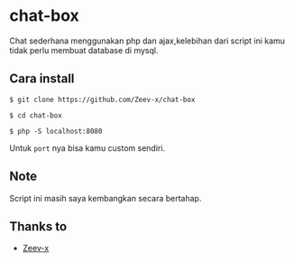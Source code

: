 # chat-box

Chat sederhana menggunakan php dan ajax,kelebihan dari script ini kamu tidak perlu membuat database di mysql.

## Cara install
```
$ git clone https://github.com/Zeev-x/chat-box

$ cd chat-box

$ php -S localhost:8080
```
Untuk ``` port ``` nya bisa kamu custom sendiri.

## Note

Script ini masih saya kembangkan secara bertahap.

## Thanks to

* [Zeev-x](https://github.com/Zeev-x)